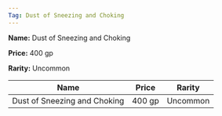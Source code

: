 ```yaml
---
Tag: Dust of Sneezing and Choking
---
```


**Name:** Dust of Sneezing and Choking

**Price:** 400 gp

**Rarity:** Uncommon

| Name     | Price     | Rarity     |
| -------- | --------- | ---------- |
| Dust of Sneezing and Choking | 400 gp | Uncommon |
